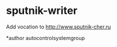sputnik-writer
==============

Add vocation to http://www.sputnik-cher.ru

*author 
autocontrolsystemgroup